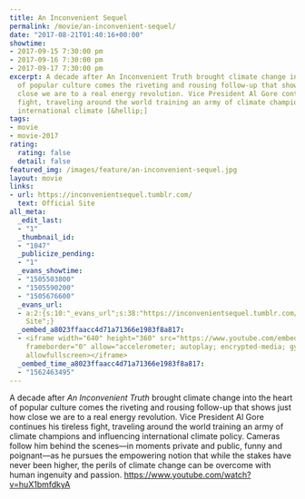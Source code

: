 ```yaml
---
title: An Inconvenient Sequel
permalink: /movie/an-inconvenient-sequel/
date: "2017-08-21T01:40:16+00:00"
showtime:
- 2017-09-15 7:30:00 pm
- 2017-09-16 7:30:00 pm
- 2017-09-17 7:30:00 pm
excerpt: A decade after An Inconvenient Truth brought climate change into the heart
  of popular culture comes the riveting and rousing follow-up that shows just how
  close we are to a real energy revolution. Vice President Al Gore continues his tireless
  fight, traveling around the world training an army of climate champions and influencing
  international climate [&hellip;]
tags:
- movie
- movie-2017
rating:
  rating: false
  detail: false
featured_img: /images/feature/an-inconvenient-sequel.jpg
layout: movie
links:
- url: https://inconvenientsequel.tumblr.com/
  text: Official Site
all_meta:
  _edit_last:
  - "1"
  _thumbnail_id:
  - "1047"
  _publicize_pending:
  - "1"
  _evans_showtime:
  - "1505503800"
  - "1505590200"
  - "1505676600"
  _evans_url:
  - a:2:{s:10:"_evans_url";s:38:"https://inconvenientsequel.tumblr.com/";s:15:"_evans_url_name";s:13:"Official
    Site";}
  _oembed_a8023ffaacc4d71a71366e1983f8a817:
  - <iframe width="640" height="360" src="https://www.youtube.com/embed/huX1bmfdkyA?feature=oembed"
    frameborder="0" allow="accelerometer; autoplay; encrypted-media; gyroscope; picture-in-picture"
    allowfullscreen></iframe>
  _oembed_time_a8023ffaacc4d71a71366e1983f8a817:
  - "1562463495"
---
```


A decade after *An Inconvenient Truth* brought climate change into the heart of popular culture comes the riveting and rousing follow-up that shows just how close we are to a real energy revolution. Vice President Al Gore continues his tireless fight, traveling around the world training an army of climate champions and influencing international climate policy. Cameras follow him behind the scenes—in moments private and public, funny and poignant—as he pursues the empowering notion that while the stakes have never been higher, the perils of climate change can be overcome with human ingenuity and passion. https://www.youtube.com/watch?v=huX1bmfdkyA